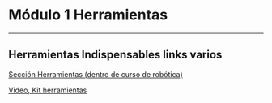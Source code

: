 
# Módulo 1 Herramientas


---  


## **Herramientas Indispensables links varios**  

[Sección Herramientas (dentro de curso de robótica)](https://www.cursoderobotica.com/herramientas-para-electronica/)  

[Video, Kit herramientas](https://programarfacil.com/blog/arduino-blog/herramientas-electronicas/)




